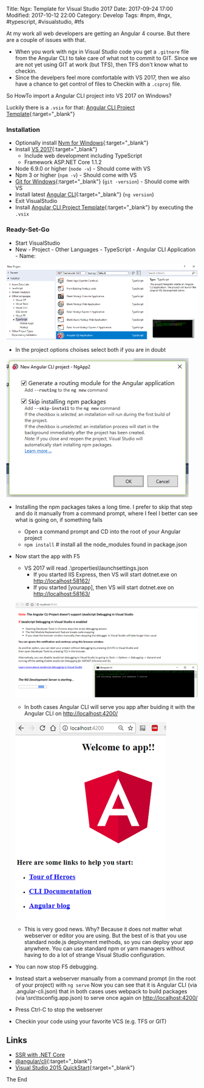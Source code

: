 Title: Ngx: Template for Visual Studio 2017
Date: 2017-09-24 17:00
Modified: 2017-10-12 22:00
Category: Develop
Tags: #npm, #ngx, #typescript, #visualstudio, #tfs

At my work all web developers are getting an Angular 4 course.
But there are a couple of issues with that.

* When you work with ngx in Visual Studio code you get a `.gitnore` file from the Angular CLI to take care of what not to commit to GIT.
Since we are not yet using GIT at work (but TFS), then TFS don't know what to checkin.
* Since the develpers feel more comfortable with VS 2017, then we also have a chance to get control of files to Checkin with a `.csproj` file.

So HowTo import a Angular CLI project into VS 2017 on Windows?

Luckily there is a `.vsix` for that: [Angular CLI Project Template](https://marketplace.visualstudio.com/items?itemName=AndreyFomin.AngularCLIProjectTemplate){:target="_blank"}

### Installation

* Optionally install [Nvm for Windows]({filename}/2017/2017-10-08A-UsingNvm4Windows.md){:target="_blank"}
* Install [VS 2017](https://www.visualstudio.com/vs/community/){:target="_blank"}
    * Include web development including TypeScript
    * Framework ASP.NET Core 1.1.2
* Node 6.9.0 or higher (`node -v`) - Should come with VS
* Npm 3 or higher (`npm -v`) - Should come with VS
* [Git for Windows](https://git-scm.com/download/win){:target="_blank"} (`git -version`) - Should come with VS 
* Install latest [Angular CLI](https://www.npmjs.com/package/@angular/cli/tutorial){:target="_blank"} (`ng version`)
* Exit VisualStudio
* Install [Angular CLI Project Template](https://marketplace.visualstudio.com/items?itemName=AndreyFomin.AngularCLIProjectTemplate){:target="_blank"} by executing the `.vsix`

### Ready-Set-Go

* Start VisualStudio
* New - Project - Other Languages - TypeScript - Angular CLI Application - Name: <YourNgAppName>

![New Angular CLI Project in Visual Studio 2017](img/2017-09-24-NewAngularCLIProject.PNG "New Angular CLI Project in Visual Studio 2017")

* In the project options choises select both if you are in doubt

![Angular CLI Project options](img/2017-09-24-AngularCLIProjectOptions.PNG "Angular CLI Project options")

* Installing the npm packages takes a long time. I prefer to skip that step and do it manually from a command prompt, where I feel I better can see what is going on, if something fails
    * Open a command prompt and CD into the root of your Angular project
    * `npm install` # install all the node_modules found in package.json
* Now start the app with F5
    * VS 2017 will read .\properties\launchsettings.json
        * If you started IIS Express, then VS will start dotnet.exe on <http://localhost:58162/>
        * If you started [yourapp], then VS will start dotnet.exe on <http://localhost:58163/>

    ![F5 startup 1](img/2017-09-24-F5Startup1.PNG "F5 startup 1")

    * In both cases Angular CLI will serve you app after buiding it with the Angular CLI on <http://localhost:4200/>

    ![F5 startup 2](img/2017-09-24-F5Startup2.PNG "F5 startup 2")

    * This is very good news. Why? Because it does not matter what webserver or editor you are using.
    But the best of is that you use standard node.js deployment methods, so you can deploy your app anywhere. You can use standard npm or yarn managers without having to do a lot of strange Visual Studio configuration.
* You can now stop F5 debugging.
* Instead start a webserver manually from a command prompt (in the root of your project) with `ng serve`
    Now you can see that it is Angular CLI (via .angular-cli.json) that in both cases uses webpack to build packages (via \src\tsconfig.app.json) to serve once again on <http://localhost:4200/>
* Press Ctrl-C to stop the webserver
* Checkin your code using your favorite VCS (e.g. TFS or GIT)

## Links

* [SSR with .NET Core](https://docs.microsoft.com/en-us/aspnet/core/client-side/spa-services)
* [@angular/cli](https://www.npmjs.com/package/@angular/cli/){:target="_blank"}
* [Visual Studio 2015 QuickStart](https://angular.io/guide/visual-studio-2015){:target="_blank"}

The End
